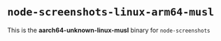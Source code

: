 # `node-screenshots-linux-arm64-musl`

This is the **aarch64-unknown-linux-musl** binary for `node-screenshots`
